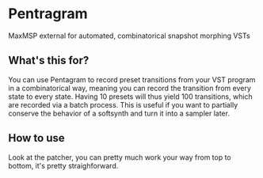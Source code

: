 # Pentragram
MaxMSP external for automated, combinatorical snapshot morphing VSTs

## What's this for?
You can use Pentagram to record preset transitions from your VST program in a combinatorical way, meaning you can record the transition from every state to every state. Having 10 presets will thus yield 100 transitions, which are recorded via a batch process. This is useful if you want to partially conserve the behavior of a softsynth and turn it into a sampler later.

## How to use
Look at the patcher, you can pretty much work your way from top to bottom, it's pretty straighforward.
